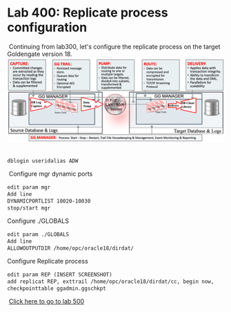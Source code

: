 # Lab 400: Replicate process configuration
​
Continuing from lab300, let's configure the replicate process on the target Goldengate version 18.
![](screenshots/20.png)
​
```
dblogin useridalias ADW
```
​
Configure mgr dynamic ports
```
edit param mgr
Add line
DYNAMICPORTLIST 10020-10030
stop/start mgr
```
Configure ./GLOBALS
```
edit param ./GLOBALS
Add line
ALLOWOUTPUTDIR /home/opc/oracle18/dirdat/
```
Configure Replicate process
```
edit param REP (INSERT SCREENSHOT)
add replicat REP, exttrail /home/opc/oracle18/dirdat/cc, begin now, checkpointtable ggadmin.ggschkpt
```
​
[Click here to go to lab 500](https://github.com/GaryHostt/GoldenGate2ADB/blob/master/Lab500.md)

